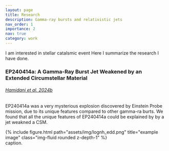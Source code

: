 ```yaml
---
layout: page
title: Research
description: Gamma-ray bursts and relativistic jets
nav_order: 1
importance: 2
nav: true
category: work
---
```


I am interested in stellar catalsmic event
Here I summarize the research I have done.

<h3>EP240414a: A Gamma-Ray Burst Jet Weakened by an Extended Circumstellar Material</h3>
<h6> <a href="https://ui.adsabs.harvard.edu/abs/2025arXiv250316243H/abstract">Hamidani et al. 2024b</a> </h6>

EP240414a was a very mysterious explosion discovered by Einstein Probe mission, due to its unique features compared to other gamma-ra burts. We found that all the unique features of EP240414a could be explained by by a jet weakned a CSM. 
<div class="row justify-content-sm-center">
    <div class="col-sm-12 mt-3 mt-md-0">
        {% include figure.html path="assets/img/lognh_edd.png" title="example image" class="img-fluid rounded z-depth-1" %}
    </div>
</div>
<div class="caption">
    caption.
</div>
